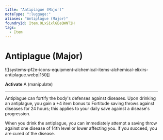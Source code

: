 ```yaml
---
title: "Antiplague (Major)"
noteType: ":luggage:"
aliases: "Antiplague (Major)"
foundryId: Item.OLxSixlGEeQWNT2H
tags:
  - Item
---
```


# Antiplague (Major)
![[systems-pf2e-icons-equipment-alchemical-items-alchemical-elixirs-antiplague.webp|150]]

**Activate** A (manipulate)

* * *

Antiplague can fortify the body's defenses against diseases. Upon drinking an antiplague, you gain a +4 item bonus to Fortitude saving throws against diseases for 24 hours; this applies to your daily save against a disease's progression.

When you drink the antiplague, you can immediately attempt a saving throw against one disease of 14th level or lower affecting you. If you succeed, you are cured of the disease.


